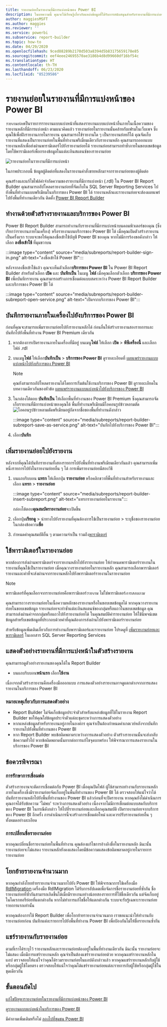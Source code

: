 ```yaml
---
title: รายงานย่อยในรายงานที่มีการแบ่งหน้าของ Power BI
description: ในบทความนี้ คุณจะได้เรียนรู้เกี่ยวกับแหล่งข้อมูลที่ได้รับการสนับสนุนสำหรับรายงานที่มีการแบ่งหน้าในบริการของ Power BI และวิธีการเชื่อมต่อกับแหล่งข้อมูล Azure SQL Database
author: maggiesMSFT
ms.author: maggies
ms.reviewer: ''
ms.service: powerbi
ms.subservice: report-builder
ms.topic: how-to
ms.date: 04/29/2020
ms.openlocfilehash: 9ced88289b2170d503a8394d5b83175659178e85
ms.sourcegitcommit: eef4eee24695570ae3186b4d8d99660df16bf54c
ms.translationtype: HT
ms.contentlocale: th-TH
ms.lasthandoff: 06/23/2020
ms.locfileid: "85239586"
---
```

# <a name="subreports-in-power-bi-paginated-reports"></a>รายงานย่อยในรายงานที่มีการแบ่งหน้าของ Power BI

*รายงานย่อย*เป็นรายการรายงานแบบแบ่งหน้าที่แสดงรายงานแบบแบ่งหน้าอื่นภายในเนื้อความของรายงานหลักที่มีการแบ่งหน้า ตามแนวคิดแล้ว รายงานย่อยในรายงานนั้นคล้ายกับเฟรมในเว็บเพจ ซึ่งคุณใช้เพื่อฝังรายงานภายในรายงาน คุณสามารถใช้รายงานใด ๆ เป็นรายงานย่อยก็ได้ คุณจัดเก็บรายงานที่แสดงเป็นรายงานย่อยในพื้นที่ทำงานพรีเมี่ยมเดียวกับรายงานหลัก คุณสามารถออกแบบรายงานหลักเพื่อส่งผ่านพารามิเตอร์ไปยังรายงานย่อยได้ รายงานย่อยสามารถทำซ้ำภายในขอบเขตข้อมูล โดยใช้พารามิเตอร์เพื่อกรองข้อมูลในแต่ละอินสแตนซ์ของรายงานย่อย  
  
 ![รายงานย่อยในรายงานที่มีการแบ่งหน้า](media/subreports/paginated-report-subreport.png "รายงานย่อยสำหรับรายงานที่มีการแบ่งหน้า")  
  
 ในภาพประกอบนี้ ข้อมูลผู้ติดต่อที่แสดงในรายงานคำสั่งขายหลักมาจากรายงานย่อยของผู้ติดต่อ  
  
คุณสร้างและแก้ไขไฟล์คำจำกัดความของรายงานที่มีการแบ่งหน้า (.rdl) ใน Power BI Report Builder คุณสามารถอัปโหลดรายงานย่อยที่จัดเก็บใน SQL Server Reporting Services ไปยังพื้นที่ทำงานแบบพรีเมียมในบริการของ Power BI ได้ รายงานหลักและรายงานย่อยจะต้องเผยแพร่ไปยังพื้นที่ทำงานเดียวกัน ติดตั้ง [Power BI Report Builder](https://aka.ms/pbireportbuilder)
  
## <a name="work-with-report-builder-and-the-power-bi-service"></a>ทำงานด้วยตัวสร้างรายงานและบริการของ Power BI

Power BI Report Builder สามารถทำงานกับรายงานที่มีการแบ่งหน้าบนคอมพิวเตอร์ของคุณ (ซึ่งเรียกว่ารายงานภายในเครื่อง) หรือรายงานบนบริการของ Power BI ได้  เมื่อคุณเปิดตัวสร้างรายงานเป็นครั้งแรก ระบบจะขอให้คุณลงชื่อเข้าใช้บัญชี Power BI ของคุณ หากไม่มีการร้องขอดังกล่าว ให้เลือก **ลงชื่อเข้าใช้** ที่มุมขวาบน

:::image type="content" source="media/subreports/report-builder-sign-in.png" alt-text="ลงชื่อเข้าใช้ Power BI":::

หลังจากลงชื่อเข้าใช้แล้ว คุณจะเห็นตัวเลือก**บริการของ Power BI** ใน Power BI Report Builder สำหรับตัวเลือก **เปิด** และ **บันทึกเป็น** ในเมนู **ไฟล์** เมื่อคุณเลือกตัวเลือก **บริการของ Power BI** เพื่อบันทึกรายงาน คุณสามารถสร้างการเชื่อมต่อแบบสดระหว่าง Power BI Report Builder และบริการของ Power BI ได้ 

:::image type="content" source="media/subreports/report-builder-subreport-open-service.png" alt-text="เปิดจากบริการของ Power BI":::

## <a name="save-a-local-report-to-the-power-bi-service"></a>บันทึกรายงานภายในเครื่องไปยังบริการของ Power BI

ก่อนที่คุณจะสามารถเพิ่มรายงานย่อยไปยังรายงานหลักได้ ก่อนอื่นให้สร้างรายงานสองรายการและบันทึกไปยังพื้นที่ทำงาน Power BI Premium เดียวกัน 

1. หากต้องการเปิดรายงานภายในเครื่องที่มีอยู่ บนเมนู**ไฟล์** ให้เลือก **เปิด** > **พีซีเครื่องนี้** และเลือกไฟล์ .rdl  

2. บนเมนู**ไฟล์** ให้เลือก**บันทึกเป็น** > **บริการของ Power BI**  ดูรายละเอียดที่ [เผยแพร่รายงานแบบแบ่งหน้าไปยังบริการของ Power BI](paginated-reports-save-to-power-bi-service.md)

    > [!NOTE]
    > คุณยังสามารถอัปโหลดรายงานได้โดยการเริ่มต้นใช้งานบริการของ Power BI ดูรายละเอียดในบทความเดียวกันของหัวข้อ [เผยแพร่รายงานแบบแบ่งหน้าไปยังบริการของ Power BI](paginated-reports-save-to-power-bi-service.md)

3. ในกล่องโต้ตอบ **บันทึกเป็น** ให้เลือกพื้นที่ทำงานของ Power BI Premium ซึ่งคุณสามารถจัดเก็บรายงานที่มีการแบ่งหน้าของคุณได้  พื้นที่ทำงานพรีเมียมมีไอคอนรูปข้าวหลามตัด![ไอคอนรูปข้าวหลามตัดพรีเมียม](media/subreports/report-builder-premium-diamond.png)อยู่ถัดจากชื่อของพื้นที่ทำงานดังกล่าว

    :::image type="content" source="media/subreports/report-builder-subreport-save-as-service.png" alt-text="บันทึกไปยังบริการของ Power BI":::

4. เลือก**บันทึก**

## <a name="add-a-subreport-to-a-report"></a>เพิ่มรายงานย่อยไปยังรายงาน

หลังจากที่คุณได้บันทึกรายงานทั้งสองรายการไปยังพื้นที่ทำงานพรีเมียมเดียวกันแล้ว คุณสามารถเพิ่มหนึ่งรายการไปยังในรายงานย่อยอื่น ๆ ได้ การเพิ่มรายงานย่อยมีสองวิธี 

1. บนแถบริบบอน **แทรก** ให้เลือกปุ่ม **รายงานย่อย** หรือคลิกขวาที่พื้นที่ทำงานสำหรับรายงานและเลือก **แทรก** > **รายงานย่อย**

    :::image type="content" source="media/subreports/report-builder-insert-subreport.png" alt-text="แทรกรายงานย่อยในรายงาน":::

    กล่องโต้ตอบ**คุณสมบัตรายงานย่อย**จะเปิดขึ้น  

2. เลือกปุ่ม**เรียกดู** > นำทางไปยังรายงานที่คุณต้องการใช้เป็นรายงานย่อย > ระบุชื่อของรายงานย่อยในกล่องข้อความ**ชื่อ**

3. กำหนดค่าคุณสมบัติอื่น ๆ ตามความจำเป็น รวมถึง[พารามิเตอร์](#use-parameters-in-subreports)

## <a name="use-parameters-in-subreports"></a>ใช้พารามิเตอร์ในรายงานย่อย  
 หากต้องการส่งผ่านพารามิเตอร์จากรายงานหลักไปยังรายงานย่อย ให้กำหนดพารามิเตอร์รายงานในรายงานที่คุณใช้เป็นรายงานย่อย เมื่อคุณวางรายงานย่อยในรายงานหลัก คุณสามารถเลือกพารามิเตอร์รายงานและค่าที่จะส่งผ่านจากรายงานหลักไปยังพารามิเตอร์รายงานในรายงานย่อย  
  
> [!NOTE]  
> พารามิเตอร์ที่คุณเลือกจากรายงานย่อยคือพารามิเตอร์*รายงาน* ไม่ใช่พารามิเตอร์*การสอบถาม*  
  
 คุณสามารถวางรายงานย่อยในเนื้อความหลักของรายงานหรือในขอบเขตข้อมูลได้ หากคุณวางรายงานย่อยในขอบเขตข้อมูล รายงานย่อยจะทำซ้ำแต่ละอินสแตนซ์ของกลุ่มหรือแถวในขอบเขตข้อมูล คุณสามารถส่งผ่านค่าจากกลุ่มหรือแถวไปยังรายงานย่อยได้ ในคุณสมบัติค่ารายงานย่อย ให้ใช้นิพจน์เขตข้อมูลสำหรับเขตข้อมูลที่ประกอบด้วยค่าที่คุณต้องการส่งผ่านไปยังพารามิเตอร์รายงานย่อย  
  
 สำหรับข้อมูลเพิ่มเติมเกี่ยวกับการทำงานกับพารามิเตอร์และรายงานย่อย โปรดดูที่ [เพิ่มรายงานย่อยและพารามิเตอร์](https://docs.microsoft.com/sql/reporting-services/report-design/add-a-subreport-and-parameters-report-builder-and-ssrs) ในเอกสาร SQL Server Reporting Services  

## <a name="preview-paginated-reports-in-report-builder"></a>แสดงตัวอย่างรายงานที่มีการแบ่งหน้าในตัวสร้างรายงาน

คุณสามารถดูตัวอย่างรายงานของคุณได้ใน Report Builder

- บนแถบริบบอน**หน้าแรก** เลือก**ใช้งาน** 

เนื่องจากตัวสร้างรายงานคือเครื่องมือออกแบบ การแสดงตัวอย่างรายงานอาจดูแตกต่างจากการแสดงรายงานในบริการของ Power BI

### <a name="notes-about-previewing"></a>หมายเหตุเกี่ยวกับการแสดงตัวอย่าง

- Report Builder ไม่จัดเก็บข้อมูลประจำตัวสำหรับแหล่งข้อมูลที่ใช้ในรายงาน  Report Builder ขอให้คุณใส่ข้อมูลประจำตัวแต่ละชุดระหว่างการแสดงตัวอย่าง  
- หากแหล่งข้อมูลสำหรับรายงานอยู่ภายในองค์กร คุณจำเป็นต้องกำหนดค่าเกตเวย์หลังจากบันทึกรายงานไปยังพื้นที่ทำงานของ Power BI
- หาก Report Builder พบข้อผิดพลาดระหว่างการแสดงตัวอย่าง ตัวสร้างรายงานนั้นจะส่งกลับข้อความทั่วไป  หากข้อผิดพลาดนั้นยากต่อการแก้ไขจุดบกพร่อง ให้พิจารณาการแสดงรายงานในบริการของ Power BI  

## <a name="considerations"></a>ข้อควรพิจารณา

### <a name="maintaining-the-connection"></a>การรักษาการเชื่อมต่อ

ตัวสร้างรายงานจะตัดการเชื่อมต่อกับ Power BI เมื่อคุณปิดไฟล์  ผู้ใช้สามารถทำงานกับรายงานหลักภายในเครื่องซึ่งมีรายงานย่อยจัดเก็บอยู่ในพื้นที่ทำงานของ Power BI ได้ ตรวจสอบให้แน่ใจว่าได้บันทึกรายงานหลักไปยังพื้นที่ทำงานของ Power BI แล้วก่อนที่จะปิดรายงาน  หากคุณยังไม่ดำเนินการ คุณอาจได้รับข้อความ 'ไม่พบ' ระหว่างการแสดงตัวอย่าง เนื่องจากไม่มีการเชื่อมต่อแบบสดกับบริการของ Power BI  ในกรณีดังกล่าว ให้ไปที่รายงานย่อยและเลือกคุณสมบัติ  เปิดรายงานย่อยจากบริการของ Power BI อีกครั้ง  การดำเนินการนี้จะสร้างการเชื่อมต่อใหม่ และควรปรับรายงานย่อยอื่น ๆ ทั้งหมดอย่างละเอียด

### <a name="renaming-a-subreport"></a>การเปลี่ยนชื่อรายงานย่อย

หากคุณเปลี่ยนชื่อรายงานย่อยในพื้นที่ทำงาน คุณต้องแก้ไขการอ้างอิงชื่อในรายงานหลัก มิฉะนั้นรายงานย่อยจะไม่แสดง รายงานหลักยังคงแสดงโดยมีข้อความแสดงข้อผิดพลาดอยู่ภายในรายการรายงานย่อย

## <a name="migrate-large-reports"></a>โยกย้ายรายงานจำนวนมาก

หากคุณกำลังโยกย้ายรายงานจำนวนมากไปยัง Power BI ให้พิจารณาการใช้เครื่องมือ [RdlMigration](../guidance/migrate-ssrs-reports-to-power-bi.md)  เครื่องมือ RdlMigration ได้รับการอัปเดตเพื่อจัดการชื่อรายงานย่อยที่ซ้ำกัน  ชื่อรายงานย่อยที่ซ้ำกันสามารถเกิดขึ้นได้เมื่อมีรายงานอย่างน้อยสองรายการที่ใช้ชื่อเดียวกัน แต่จัดเก็บอยู่ในไดเรกทอรีย่อยที่แตกต่างกัน  หากไม่ทำการแก้ไขชื่อให้แตกต่างกัน ระบบจะรับรู้เฉพาะรายงานย่อยรายการแรกเท่านั้น

หากคุณต้องการใช้ Report Builder เพื่อโยกย้ายรายงานจำนวนมาก เราขอแนะนำให้ทำงานกับรายงานย่อยก่อน บันทึกแต่ละรายการไปยังพื้นที่ทำงาน Power BI เพื่อป้องกันไม่ให้ชื่อรายงานซ้ำกัน

## <a name="share-reports-with-subreports"></a>แชร์รายงานกับรายงานย่อย

ตามที่เราได้ระบุไว้ รายงานหลักและรายงานย่อยต้องอยู่ในพื้นที่ทำงานเดียวกัน มิฉะนั้น รายงานย่อยจะไม่แสดง เมื่อมีการแชร์รายงานหลัก คุณจำเป็นต้องแชร์รายงานย่อยด้วย หากคุณแชร์รายงานหลักในแอป ตรวจสอบให้แน่ใจว่าคุณได้รวมรายงานย่อยในแอปดังกล่าวแล้ว หากคุณแชร์รายงานหลักกับผู้ใช้หรือกลุ่มผู้ใช้โดยตรง ตรวจสอบให้แน่ใจว่าคุณได้แชร์รายงานย่อยแต่ละรายการกับผู้ใช้หรือกลุ่มผู้ใช้ในชุดเดียวกัน
  
## <a name="next-steps"></a>ขั้นตอนถัดไป

[แก้ไขปัญหารายงานย่อยในรายงานที่มีการแบ่งหน้าของ Power BI](subreports-troubleshoot.md)

[ดูรายงานแบบแบ่งหน้าในบริการของ Power BI](../consumer/paginated-reports-view-power-bi-service.md)

มีคำถามเพิ่มเติมหรือไม่ [ลองไปที่ชุมชน Power BI](https://community.powerbi.com/)
